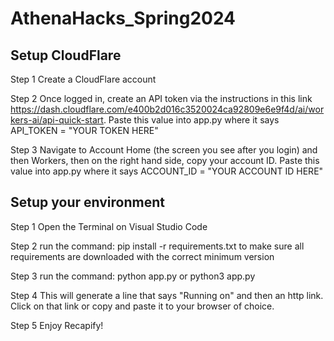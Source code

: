 # AthenaHacks_Spring2024

## Setup CloudFlare

Step 1
Create a CloudFlare account

Step 2
Once logged in, create an API token via the instructions in this link https://dash.cloudflare.com/e400b2d016c3520024ca92809e6e9f4d/ai/workers-ai/api-quick-start. Paste this value into app.py where it says API_TOKEN = "YOUR TOKEN HERE"

Step 3
Navigate to Account Home (the screen you see after you login) and then Workers, then on the right hand side, copy your account ID. Paste this value into app.py where it says ACCOUNT_ID = "YOUR ACCOUNT ID HERE"

## Setup your environment
Step 1
Open the Terminal on Visual Studio Code

Step 2
run the command:
pip install -r requirements.txt 
to make sure all requirements are downloaded with the correct minimum version

Step 3
run the command:
python app.py or python3 app.py

Step 4
This will generate a line that says "Running on" and then an http link. Click on that link or copy and paste it to your browser of choice.

Step 5
Enjoy Recapify!
